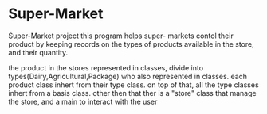 # Super-Market
Super-Market project
this program helps super- markets contol their product by keeping records on the types of products available in the store,
and their quantity.

the product in the stores represented in classes, divide into types(Dairy,Agricultural,Package) who also represented in classes.
each product class inhert from their type class.
on top of that, all the type classes inhert from a basis class.
other then that ther is a "store" class that manage the store, and a main to interact with the user
